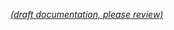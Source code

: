 [_metadata_: remarks]:- "Automatically translated with DeepL. From: /AdminGuide/Management-of-Project-Resources.md"

[_(draft documentation, please review)_](/AdminGuide/Management-of-Project-Resources.md)

